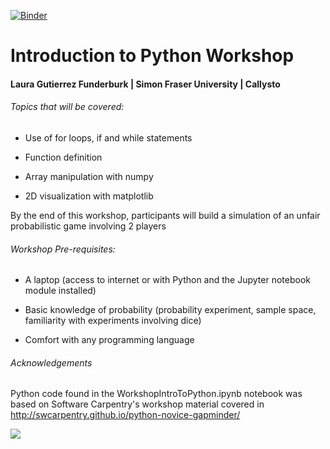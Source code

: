 [![Binder](https://mybinder.org/badge_logo.svg)](https://mybinder.org/v2/gh/lfunderburk/IntroToPython/master)


# Introduction to Python Workshop
#### Laura Gutierrez Funderburk | Simon Fraser University | Callysto

###### Topics that will be covered:

- Use of for loops, if and while statements 

- Function definition

- Array manipulation with numpy

- 2D visualization with matplotlib


By the end of this workshop, participants will build a simulation of an unfair probabilistic game involving 2 players


###### Workshop Pre-requisites:

- A laptop (access to internet or with Python and the Jupyter notebook module installed)

- Basic knowledge of probability (probability experiment, sample space, familiarity with experiments involving dice)

- Comfort with any programming language 

###### Acknowledgements

Python code found in the WorkshopIntroToPython.ipynb notebook was based on Software Carpentry's workshop material covered in http://swcarpentry.github.io/python-novice-gapminder/ 

![](https://github.com/callysto/callysto-sample-notebooks/blob/master/notebooks/images/Callysto_Notebook-Banners_Bottom_06.06.18.jpg?raw=true)

